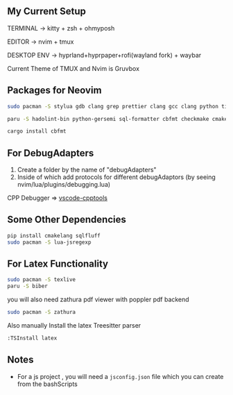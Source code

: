 ## My Current Setup

TERMINAL -> kitty + zsh + ohmyposh

EDITOR -> nvim + tmux

DESKTOP ENV -> hyprland+hyprpaper+rofi(wayland fork) + waybar

Current Theme of TMUX and Nvim is Gruvbox

## Packages for Neovim

```bash
sudo pacman -S stylua gdb clang grep prettier clang gcc clang python tidy python-black cppcheck mypy shaderc sqlfluff eslint eslint_d typescript-language-server
```

```bash
paru -S hadolint-bin python-gersemi sql-formatter cbfmt checkmake cmake-lint golangci-lint spectral-cli
```

```bash
cargo install cbfmt
```

## For DebugAdapters

1. Create a folder by the name of "debugAdapters"
2. Inside of which add protocols for different debugAdaptors (by seeing nvim/lua/plugins/debugging.lua)

CPP Debugger => [vscode-cpptools](https://github.com/Microsoft/vscode-cpptools)

## Some Other Dependencies

```bash
pip install cmakelang sqlfluff
sudo pacman -S lua-jsregexp
```

## For Latex Functionality

```bash
sudo pacman -S texlive
paru -S biber
```

you will also need zathura pdf viewer with poppler pdf backend

```bash
sudo pacman -S zathura
```

Also manually Install the latex Treesitter parser

```bash
:TSInstall latex
```

## Notes

- For a js project , you will need a `jsconfig.json` file which you can create from the bashScripts
